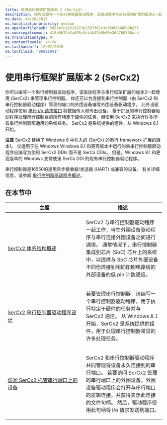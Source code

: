 ```yaml
---
title: 使用串行框架扩展版本 2 (SerCx2)
description: 你可以编写一个串行控制器驱动程序，该驱动程序与串行框架扩展的版本2一起使用 (SerCx2) 来管理串行控制器。
ms.date: 04/20/2017
ms.localizationpriority: medium
ms.openlocfilehash: 59034fe1b32d921b2397361e3c050b0d46b9be55
ms.sourcegitcommit: 418e6617e2a695c9cb4b37b5b60e264760858acd
ms.translationtype: MT
ms.contentlocale: zh-CN
ms.lasthandoff: 12/07/2020
ms.locfileid: "96811941"
---
```

# <a name="using-version-2-of-the-serial-framework-extension-sercx2"></a>使用串行框架扩展版本 2 (SerCx2)

你可以编写一个串行控制器驱动程序，该驱动程序与串行框架扩展的版本2一起使用 (SerCx2) 来管理串行控制器。 你还可以为连接到串行控制器（由 SerCx2 和串行控制器驱动程序）管理的端口的外围设备编写外围设备驱动程序。 此外设驱动程序使用 [串行 i/o 请求接口](serial-i-o-request-interface.md) 将数据传入和传出设备。 基于扩展的串行控制器驱动程序处理串行控制器的所有特定于硬件的任务，但使用 SerCx2 来执行许多所有串行控制器都通用的系统任务。 SerCx2 是系统提供的组件，从 Windows 8.1 开始。

**注意**  SerCx2 替换了 Windows 8 中引入的 (SerCx) 的串行 framework 扩展的版本1。 仅适用于在 Windows Windows 8.1 和更高版本中运行的新串行控制器驱动程序应编写为使用 SerCx2 DDIs 而不是 SerCx DDIs。 但是，Windows 8.1 和更高版本的 Windows 支持使用 SerCx DDI 的现有串行控制器驱动程序。

串行控制器是16550的通用异步接收器/发送器 (UART) 或兼容的设备。 有关详细信息，请参阅 [串行控制器驱动程序概述](serial-drivers-overview.md)。

## <a name="in-this-section"></a>在本节中

<table>
<colgroup>
<col width="50%" />
<col width="50%" />
</colgroup>
<thead>
<tr class="header">
<th>主题</th>
<th>描述</th>
</tr>
</thead>
<tbody>
<tr class="odd">
<td><p><a href="sercx2-architectural-overview.md" data-raw-source="[SerCx2 Architectural Overview](sercx2-architectural-overview.md)">SerCx2 体系结构概述</a></p></td>
<td><p>SerCx2 与串行控制器驱动程序一起工作，可在外围设备驱动程序与串行连接外围设备之间进行通信。 通常情况下，串行控制器集成到芯片 (SoC) 芯片上的系统中，以提供与 SoC 芯片外部设备不同但焊接到相同印刷电路板的外部设备的低 pin 计数通信。</p></td>
</tr>
<tr class="even">
<td><p><a href="serial-controller-driver-design-for-sercx2.md" data-raw-source="[Serial Controller Driver Design for SerCx2](serial-controller-driver-design-for-sercx2.md)">SerCx2 串行控制器驱动程序设计</a></p></td>
<td><p>若要管理串行控制器，请编写一个串行控制器驱动程序，用于执行特定于硬件的任务并与 SerCx2 通信。 从 Windows 8.1 开始，SerCx2 是系统提供的组件，用于处理串行控制器常见的许多处理任务。</p></td>
</tr>
<tr class="odd">
<td><p><a href="accessing-a-device-on-a-sercx2-managed-serial-port.md" data-raw-source="[Accessing a Device on a SerCx2-Managed Serial Port](accessing-a-device-on-a-sercx2-managed-serial-port.md)">访问 SerCx2 托管串行端口上的设备</a></p></td>
<td><p>SerCx2 和串行控制器驱动程序共同管理将设备永久连接到的串行端口。 若要访问 SerCx2 管理的串行端口上的外围设备，外围设备驱动程序会打开与串行端口的逻辑连接，并获得表示此连接的文件句柄。 然后，驱动程序使用此句柄将 i/o 请求发送到端口。</p></td>
</tr>
</tbody>
</table>
